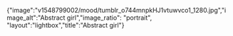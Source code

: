 {"image":"v1548799002/mood/tumblr_o744mnpkHJ1vtuwvco1_1280.jpg","image_alt":"Abstract girl","image_ratio": "portrait", "layout":"lightbox","title":"Abstract girl"}